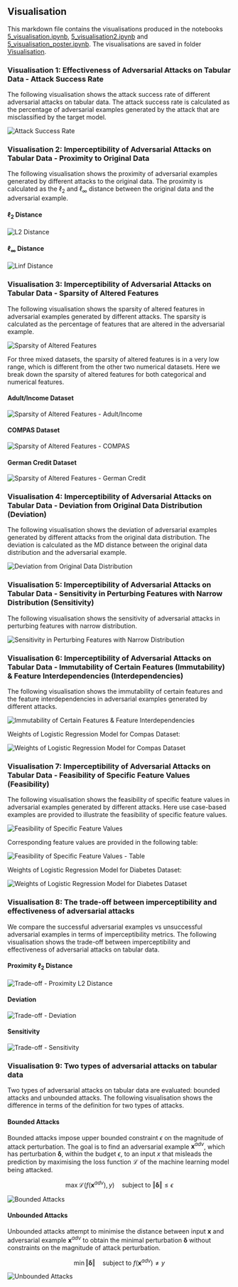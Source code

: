 ## Visualisation

This markdown file contains the visualisations produced in the notebooks [5_visualisation.ipynb](./5_visualisation.ipynb), [5_visualisation2.ipynb](./5_visualisation2.ipynb) and [5_visualisation_poster.ipynb](./5_visualisation_poster.ipynb). The visualisations are saved in folder [Visualisation](./Visualisation/).

### Visualisation 1: Effectiveness of Adversarial Attacks on Tabular Data - Attack Success Rate

The following visualisation shows the attack success rate of different adversarial attacks on tabular data. The attack success rate is calculated as the percentage of adversarial examples generated by the attack that are misclassified by the target model.

![Attack Success Rate](./Visualisation/asr_rgb.png)

### Visualisation 2: Imperceptibility of Adversarial Attacks on Tabular Data - Proximity to Original Data

The following visualisation shows the proximity of adversarial examples generated by different attacks to the original data. The proximity is calculated as the $\ell_2$ and $\ell_\infty$ distance between the original data and the adversarial example.

#### $\ell_2$ Distance

![L2 Distance](./Visualisation/l2_rgb.png)

#### $\ell_\infty$ Distance

![Linf Distance](./Visualisation/linf_rgb.png)

### Visualisation 3: Imperceptibility of Adversarial Attacks on Tabular Data - Sparsity of Altered Features

The following visualisation shows the sparsity of altered features in adversarial examples generated by different attacks. The sparsity is calculated as the percentage of features that are altered in the adversarial example.

![Sparsity of Altered Features](./Visualisation/sparsity_rgb.png)

For three mixed datasets, the sparsity of altered features is in a very low range, which is different from the other two numerical datasets. Here we break down the sparsity of altered features for both categorical and numerical features.

#### Adult/Income Dataset

![Sparsity of Altered Features - Adult/Income](./Visualisation/sparsity_adult.png)

#### COMPAS Dataset

![Sparsity of Altered Features - COMPAS](./Visualisation/sparsity_compas.png)

#### German Credit Dataset

![Sparsity of Altered Features - German Credit](./Visualisation/sparsity_german.png)

### Visualisation 4: Imperceptibility of Adversarial Attacks on Tabular Data - Deviation from Original Data Distribution (Deviation)

The following visualisation shows the deviation of adversarial examples generated by different attacks from the original data distribution. The deviation is calculated as the MD distance between the original data distribution and the adversarial example.

![Deviation from Original Data Distribution](./Visualisation/deviation_rgb.png)

### Visualisation 5: Imperceptibility of Adversarial Attacks on Tabular Data - Sensitivity in Perturbing Features with Narrow Distribution (Sensitivity)

The following visualisation shows the sensitivity of adversarial attacks in perturbing features with narrow distribution. 

![Sensitivity in Perturbing Features with Narrow Distribution](./Visualisation/sensitivity_rgb.png)


### Visualisation 6: Imperceptibility of Adversarial Attacks on Tabular Data - Immutability of Certain Features (Immutability) & Feature Interdependencies (Interdependencies)

The following visualisation shows the immutability of certain features and the feature interdependencies in adversarial examples generated by different attacks. 

![Immutability of Certain Features & Feature Interdependencies](./Visualisation/tab-immutable.png)

Weights of Logistic Regression Model for Compas Dataset:

![Weights of Logistic Regression Model for Compas Dataset](./Visualisation/COMPAS_Weights.png)

### Visualisation 7: Imperceptibility of Adversarial Attacks on Tabular Data - Feasibility of Specific Feature Values (Feasibility)

The following visualisation shows the feasibility of specific feature values in adversarial examples generated by different attacks. Here use case-based examples are provided to illustrate the feasibility of specific feature values.

![Feasibility of Specific Feature Values](./Visualisation/tab-feasibility.png)

Corresponding feature values are provided in the following table:

![Feasibility of Specific Feature Values - Table](./Visualisation/appendix-diabetes.png)

Weights of Logistic Regression Model for Diabetes Dataset:

![Weights of Logistic Regression Model for Diabetes Dataset](./Visualisation/Diabetes_Weights.png)

### Visualisation 8: The trade-off between imperceptibility and effectiveness of adversarial attacks

We compare the successful adversarial examples vs unsuccessful adversarial examples in terms of imperceptibility metrics. The following visualisation shows the trade-off between imperceptibility and effectiveness of adversarial attacks on tabular data.

#### Proximity $\ell_2$ Distance

![Trade-off - Proximity L2 Distance](./Visualisation/l2_distance_boxplot.png)

#### Deviation

![Trade-off - Deviation](./Visualisation/deviation_boxplot.png)

#### Sensitivity

![Trade-off - Sensitivity](./Visualisation/sensitivity_boxplot.png)



### Visualisation 9: Two types of adversarial attacks on tabular data

Two types of adversarial attacks on tabular data are evaluated: bounded attacks and unbounded attacks. The following visualisation shows the difference in terms of the definition for two types of attacks.

#### Bounded Attacks


Bounded attacks impose upper bounded constraint $\epsilon$ on the magnitude of attack perturbation. The goal is to find an adversarial example $\bm{x}^{adv}$, which has perturbation $\bm{\delta}$, within the budget $\epsilon$, to an input $x$ that misleads the prediction by maximising the loss function $\mathcal{L}$ of the machine learning model being attacked. 

$$ \max{\mathcal{L}(f(\bm{x}^{adv}),y)} \quad \text{subject to~} \Vert\bm{\delta}\Vert \leq \epsilon$$

![Bounded Attacks](./Visualisation/bounded_attack.png)

#### Unbounded Attacks

Unbounded attacks attempt to minimise the distance between input $\bm{x}$ and adversarial example $\bm{x}^{adv}$ to obtain the minimal perturbation $\bm{\delta}$ without constraints on the magnitude of attack perturbation.

$$
\min{\Vert\bm{\delta}\Vert} \quad \text{subject to }  f(\bm{x}^{adv})\neq y
$$

![Unbounded Attacks](./Visualisation/unbounded_attack.png)


